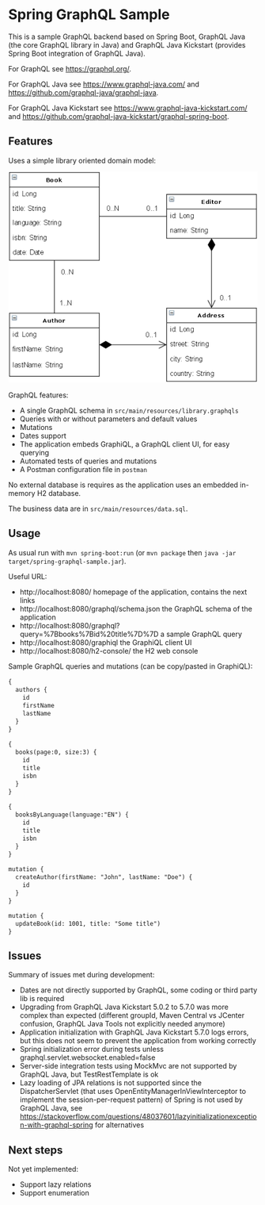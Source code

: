 # Spring GraphQL Sample

This is a sample GraphQL backend based on Spring Boot, GraphQL Java (the core GraphQL library
in Java) and GraphQL Java Kickstart (provides Spring Boot integration of GraphQL Java).

For GraphQL see https://graphql.org/.

For GraphQL Java see https://www.graphql-java.com/ and https://github.com/graphql-java/graphql-java.

For GraphQL Java Kickstart see https://www.graphql-java-kickstart.com/ and
https://github.com/graphql-java-kickstart/graphql-spring-boot.

## Features

Uses a simple library oriented domain model:

![Application domain model](doc/domain-model.png)

GraphQL features:
- A single GraphQL schema in `src/main/resources/library.graphqls`
- Queries with or without parameters and default values
- Mutations
- Dates support
- The application embeds GraphiQL, a GraphQL client UI, for easy querying
- Automated tests of queries and mutations
- A Postman configuration file in `postman`

No external database is requires as the application uses an embedded in-memory H2 database.

The business data are in `src/main/resources/data.sql`.

## Usage

As usual run with `mvn spring-boot:run` (or `mvn package` then
`java -jar target/spring-graphql-sample.jar`).

Useful URL:
- http://localhost:8080/ homepage of the application, contains the next links
- http://localhost:8080/graphql/schema.json the GraphQL schema of the application
- http://localhost:8080/graphql?query=%7Bbooks%7Bid%20title%7D%7D a sample GraphQL query
- http://localhost:8080/graphiql the GraphiQL client UI
- http://localhost:8080/h2-console/ the H2 web console

Sample GraphQL queries and mutations (can be copy/pasted in GraphiQL):
```
{
  authors {
    id
    firstName
    lastName
  }
}
```

```
{
  books(page:0, size:3) {
    id
    title
    isbn
  }
}
```

```
{
  booksByLanguage(language:"EN") {
    id
    title
    isbn
  }
}
```

```
mutation {
  createAuthor(firstName: "John", lastName: "Doe") {
    id
  }
}
```

```
mutation {
  updateBook(id: 1001, title: "Some title")
}
```

## Issues

Summary of issues met during development:
- Dates are not directly supported by GraphQL, some coding or third party lib is required
- Upgrading from GraphQL Java Kickstart 5.0.2 to 5.7.0 was more complex than expected
  (different groupId, Maven Central vs JCenter confusion, GraphQL Java Tools not explicitly needed anymore)
- Application initialization with GraphQL Java Kickstart 5.7.0 logs errors, but this does
  not seem to prevent the application from working correctly
- Spring initialization error during tests unless graphql.servlet.websocket.enabled=false
- Server-side integration tests using MockMvc are not supported by GraphQL Java,
  but TestRestTemplate is ok
- Lazy loading of JPA relations is not supported since the DispatcherServlet (that uses
  OpenEntityManagerInViewInterceptor to implement the session-per-request pattern)
  of Spring is not used by GraphQL Java, see https://stackoverflow.com/questions/48037601/lazyinitializationexception-with-graphql-spring
  for alternatives

## Next steps

Not yet implemented:
- Support lazy relations
- Support enumeration
